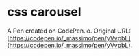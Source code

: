 # css carousel

A Pen created on CodePen.io. Original URL: [https://codepen.io/_massimo/pen/yVvpbL](https://codepen.io/_massimo/pen/yVvpbL).


